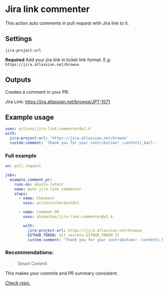 # Jira link commenter

This action auto comments in pull request with Jira link to it.

## Settings

`jira-project-url`

**Required** Add your jira link in ticket link format.
E.g:
`https://jira.atlassian.net/browse`

## Outputs

Creates a comment in your PR:

Jira Link: https://jira.atlassian.net/browse/JPT-1571

## Example usage

```yaml
uses: actions/jira-link-commenter@v2.4
with:
  jira-project-url: 'https://jira.atlassian.net/browse'
  custom-comment: 'Thank you for your contribution! :confetti_ball:'
```

### Full example

```yaml
on: pull_request

jobs:
  example_comment_pr:
    runs-on: ubuntu-latest
    name: Auto jira link commenter
    steps:
      - name: Checkout
        uses: actions/checkout@v1

      - name: Comment PR
        uses: sbimochan/jira-link-commenter@v2.4

        with:
          jira-project-url: https://jira.atlassian.net/browse
          GITHUB_TOKEN: ${{ secrets.GITHUB_TOKEN }}
          custom-comment: 'Thank you for your contribution! :confetti_ball:'
```

### Recommendations:

> Smart Commit

This makes your commits and PR summary consistent.

<a href="https://github.com/sbimochan/smart-commit" target="_blank">Check repo.</a>
